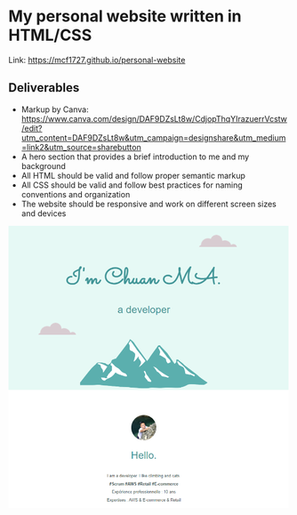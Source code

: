 # My personal website written in HTML/CSS
Link: https://mcf1727.github.io/personal-website

## Deliverables
- Markup by Canva: https://www.canva.com/design/DAF9DZsLt8w/CdjopThqYIrazuerrVcstw/edit?utm_content=DAF9DZsLt8w&utm_campaign=designshare&utm_medium=link2&utm_source=sharebutton
- A hero section that provides a brief introduction to me and my background
- All HTML should be valid and follow proper semantic markup
- All CSS should be valid and follow best practices for naming conventions and organization
- The website should be responsive and work on different screen sizes and devices

<img width="600" alt="brif" src="https://github.com/mcf1727/personal-website/blob/main/assets/images/personal-page.png"/>
